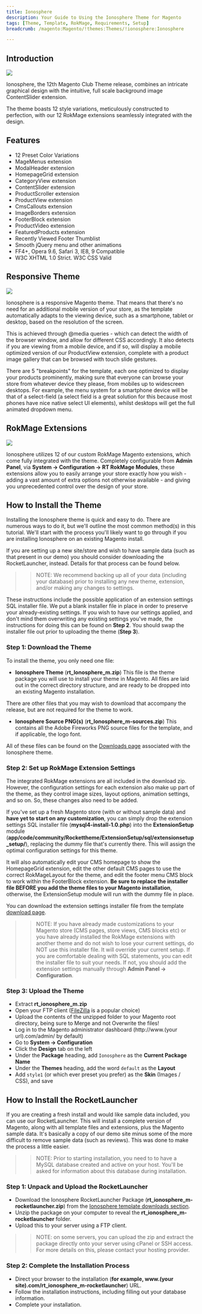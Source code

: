 ```yaml
---
title: Ionosphere
description: Your Guide to Using the Ionosphere Theme for Magento
tags: [Theme, Template, RokMage, Requirements, Setup]
breadcrumb: /magento:Magento/!themes:Themes/!ionosphere:Ionosphere

---
```


Introduction
-----

![][theme]

Ionosphere, the 12th Magento Club Theme release, combines an intricate graphical design with the intuitive, full scale background image ContentSlider extension.

The theme boasts 12 style variations, meticulously constructed to perfection, with our 12 RokMage extensions seamlessly integrated with the design.

Features
-----

* 12 Preset Color Variations
* MageMenus extension
* ModalHeader extension
* HomepageGrid extension
* CategoryView extension
* ContentSlider extension
* ProductScroller extension
* ProductView extension
* CmsCallouts extension
* ImageBorders extension
* FooterBlock extension
* ProductVideo extension
* FeaturedProducts extension
* Recently Viewed Footer Thumblist
* Smooth jQuery menu and other animations
* FF4+, Opera 9.6, Safari 3, IE8, 9 Compatible
* W3C XHTML 1.0 Strict. W3C CSS Valid

Responsive Theme
-----

![][responsive]

Ionosphere is a responsive Magento theme. That means that there's no need for an additional mobile version of your store, as the template automatically adapts to the viewing device, such as a smartphone, tablet or desktop, based on the resolution of the screen.

This is achieved through @media queries - which can detect the width of the browser window, and allow for different CSS accordingly. It also detects if you are viewing from a mobile device, and if so, will display a mobile optimized version of our ProductView extension, complete with a product image gallery that can be browsed with touch slide gestures.

There are 5 "breakpoints" for the template, each one optimized to display your products prominently, making sure that everyone can browse your store from whatever device they please, from mobiles up to widescreen desktops. For example, the menu system for a smartphone device will be that of a select-field (a select field is a great solution for this because most phones have nice native select UI elements), whilst desktops will get the full animated dropdown menu.

RokMage Extensions
-----

![][rokmagelayout]

Ionosphere utilizes 12 of our custom RokMage Magento extensions, which come fully integrated with the theme. Completely configurable from **Admin Panel**, via **System -> Configuration -> RT RokMage Modules**, these extensions allow you to easily arrange your store exactly how you wish - adding a vast amount of extra options not otherwise available - and giving you unprecedented control over the design of your store.

How to Install the Theme
-----

Installing the Ionosphere theme is quick and easy to do. There are numerous ways to do it, but we'll outline the most common method(s) in this tutorial. We'll start with the process you'll likely want to go through if you are installing Ionosphere on an existing Magento install.

If you are setting up a new site/store and wish to have sample data (such as that present in our demo) you should consider downloading the RocketLauncher, instead. Details for that process can be found below.

>> NOTE: We recommend backing up all of your data (including your database) prior to installing any new theme, extension, and/or making any changes to settings.

These instructions include the possible application of an extension settings SQL installer file. We put a blank installer file in place in order to preserve your already-existing settings. If you wish to have our settings applied, and don't mind them overwriting any existing settings you've made, the instructions for doing this can be found on **Step 2**. You should swap the installer file out prior to uploading the theme (**Step 3**).

### Step 1: Download the Theme

To install the theme, you only need one file:

* **Ionosphere Theme** (**rt_Ionosphere_m.zip**) This file is the theme package you will use to install your theme in Magento. All files are laid out in the correct directory structure, and are ready to be dropped into an existing Magento installation.

There are other files that you may wish to download that accompany the release, but are not required for the theme to work.

* **Ionosphere Source PNG(s)** (**rt_Ionosphere_m-sources.zip**) This contains all the Adobe Fireworks PNG source files for the template, and if applicable, the logo font.

All of these files can be found on the [Downloads page][download] associated with the Ionosphere theme.

### Step 2: Set up RokMage Extension Settings

The integrated RokMage extensions are all included in the download zip. However, the configuration settings for each extension also make up part of the theme, as they control image sizes, layout options, animation settings, and so on. So, these changes also need to be added. 

If you've set up a fresh Magento store (with or without sample data) and **have yet to start on any customization**, you can simply drop the extension settings SQL installer file (**mysql4-install-1.0.php**) into the **ExtensionSetup** module (**app/code/community/Rockettheme/ExtensionSetup/sql/extensionsetup_setup/**), replacing the dummy file that's currently there. This will assign the optimal configuration settings for this theme.

It will also automatically edit your CMS homepage to show the HomepageGrid extension, edit the other default CMS pages to use the correct RokMageLayout for the theme, and edit the footer menu CMS block to work within the FooterBlock extension. **Be sure to replace the installer file BEFORE you add the theme files to your Magento installation**, otherwise, the ExtensionSetup module will run with the dummy file in place.

You can download the extension settings installer file from the template [download page][download].

>> NOTE: If you have already made customizations to your Magento store (CMS pages, store views, CMS blocks etc) or you have already installed the RokMage extensions with another theme and do not wish to lose your current settings, do NOT use this installer file. It will override your current setup. If you are comfortable dealing with SQL statements, you can edit the installer file to suit your needs. If not, you should add the extension settings manually through **Admin Panel -> Configuration**.

### Step 3: Upload the Theme

* Extract **rt_ionosphere_m.zip**
* Open your FTP client ([FileZilla][filezilla] is a popular choice)
* Upload the contents of the unzipped folder to your Magento root directory, being sure to Merge and not Overwrite the files!
* Log in to the Magento administrator dashboard (http://www.(your url).com/admin/ by default)
* Go to **System -> Configuration**
* Click the **Design** tab on the left
* Under the **Package** heading, add `Ionosphere` as the **Current Package Name**
* Under the **Themes** heading, add the word `default` as the **Layout**
* Add `style1` (or which ever preset you prefer) as the **Skin** (Images / CSS), and save

How to Install the RocketLauncher
-----

If you are creating a fresh install and would like sample data included, you can use our RocketLauncher. This will install a complete version of Magento, along with all template files and extensions, plus the Magento sample data. It's basically a copy of our demo site minus some of the more difficult to remove sample data (such as reviews). This was done to make the process a little easier.

>> NOTE: Prior to starting installation, you need to to have a MySQL database created and active on your host. You'll be asked for information about this database during installation.

### Step 1: Unpack and Upload the RocketLauncher

* Download the Ionosphere RocketLauncher Package (**rt_ionosphere_m-rocketlauncher.zip**) from the [Ionosphere template downloads section][download].
* Unzip the package on your computer to reveal the **rt_ionosphere_m-rocketlauncher** folder.
* Upload this to your server using a FTP client.

>> NOTE: on some servers, you can upload the zip and extract the package directly onto your server using cPanel or SSH access. For more details on this, please contact your hosting provider.

### Step 2: Complete the Installation Process

* Direct your browser to the installation (**for example, www.(your site).com/rt_ionosphere_m-rocketlauncher**) URL.
* Follow the installation instructions, including filling out your database information.
* Complete your installation.

[theme]: assets/ionosphere.jpeg
[rokmagelayout]: assets/RokMageLayout.jpg
[responsive]: assets/MainResponsive.jpg
[download]: http://www.rockettheme.com/magento-downloads/club/3647-Ionosphere
[filezilla]: https://filezilla-project.org/download.php